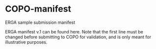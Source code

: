 # COPO-manifest
ERGA sample submission manifest

ERGA manifest v.1 can be found here. Note that the first line must be changed before submitting to COPO for validation, and is only meant for illustrative purposes.
